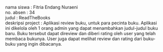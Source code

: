  nama siswa : Fitria Endang Nuraeni <br/>
 no. absen : 34 <br/>
 judul : ReadTheBooks <br/>
 deskripsi project : Aplikasi review buku, untuk para pecinta buku. Aplikasi ini dikelola oleh 1 orang admin yang dapat menambahkan judul-judul buku baru. Buku tersebut dapat direview dan diberi rating oleh user yang telah membaca bukunya. User juga dapat melihat review dan rating dari buku-buku yang ingin dibacanya.